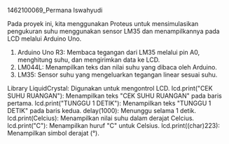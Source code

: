 1462100069_Permana Iswahyudi

Pada proyek ini, kita menggunakan Proteus untuk mensimulasikan pengukuran suhu menggunakan sensor LM35 dan menampilkannya pada LCD melalui Arduino Uno.

1. Arduino Uno R3: Membaca tegangan dari LM35 melalui pin A0, menghitung suhu, dan mengirimkan data ke LCD.
2. LM044L: Menampilkan teks dan nilai suhu yang dibaca oleh Arduino.
3. LM35: Sensor suhu yang mengeluarkan tegangan linear sesuai suhu.

Library LiquidCrystal: Digunakan untuk mengontrol LCD. 
lcd.print("CEK SUHU RUANGAN"): Menampilkan teks "CEK SUHU RUANGAN" pada baris pertama. 
lcd.print("TUNGGU 1 DETIK"): Menampilkan teks "TUNGGU 1 DETIK" pada baris kedua. 
delay(1000): Menunggu selama 1 detik. 
lcd.print(Celcius): Menampilkan nilai suhu dalam derajat Celcius.
lcd.print("C"): Menampilkan huruf "C" untuk Celsius.
lcd.print((char)223): Menampilkan simbol derajat (°).

